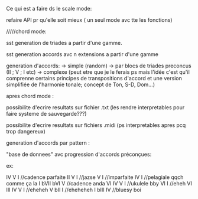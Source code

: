 Ce qui est a faire ds le scale mode:

refaire API pr qu'elle soit mieux ( un seul mode avc tte les fonctions)

/////chord mode:

sst generation de triades a partir d'une gamme.

sst generation accords avc n extensions a partir d'une gamme

generation d'accords:
-> simple (random)
-> par blocs de triades preconcus (II ; V ; I etc)
-> complexe (peut etre que je le ferais ps mais l'idée
c'est qu'il comprenne certains principes de transpositions d'accord et une version
simplifiée de l'harmonie tonale; concept de Ton, S-D, Dom...)

apres chord mode :

possibilite d'ecrire resultats sur fichier .txt (les rendre interpretables pour faire systeme de sauvegarde???)

possibilite d'ecrire resultats sur fichiers .midi (ps interpretables apres pcq trop dangereux)




generation d'accords par pattern : 


"base de donnees" avc progression d'accords préconçues: 

ex: 

IV V I //cadence parfaite
II V I //jazse
V I //imparfaite
IV I //pelagiale qqch comme ça la
I bVII bVI V //cadence anda
VI IV V I  //ukulele bby
VI I  //eheh
VI III IV V I //eheheh
V bII I //eheheheh
I bIII IV //bluesy boi
